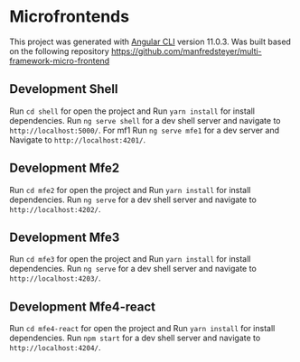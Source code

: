 # Microfrontends

This project was generated with [Angular CLI](https://github.com/angular/angular-cli) version 11.0.3.
Was built based on the following repository https://github.com/manfredsteyer/multi-framework-micro-frontend

## Development Shell

Run `cd shell` for open the project and Run `yarn install` for install dependencies. Run `ng serve shell` for a dev shell server and navigate to `http://localhost:5000/`.
For mf1 Run `ng serve mfe1` for a dev server and Navigate to `http://localhost:4201/`.

## Development Mfe2

Run `cd mfe2` for open the project and Run `yarn install` for install dependencies. Run `ng serve` for a dev shell server and navigate to `http://localhost:4202/`.

## Development Mfe3

Run `cd mfe3` for open the project and Run `yarn install` for install dependencies. Run `ng serve` for a dev shell server and navigate to `http://localhost:4203/`.

## Development Mfe4-react

Run `cd mfe4-react` for open the project and Run `yarn install` for install dependencies. Run `npm start` for a dev shell server and navigate to `http://localhost:4204/`.
